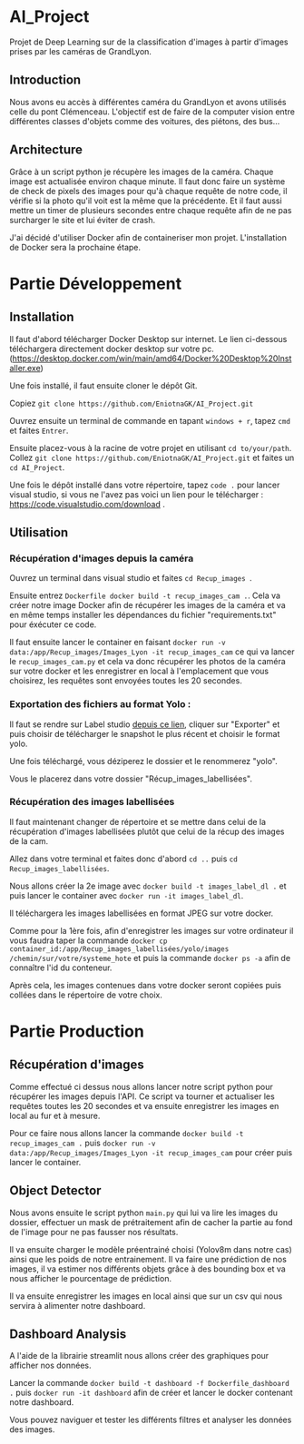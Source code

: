 # AI_Project

Projet de Deep Learning sur de la classification d'images à partir d'images prises par les caméras de GrandLyon.


## Introduction

Nous avons eu accès à différentes caméra du GrandLyon et avons utilisés celle du pont Clémenceau. L'objectif est de faire de la computer vision entre différentes classes d'objets comme des voitures, des piétons, des bus...


## Architecture

Grâce à un script python je récupère les images de la caméra. Chaque image est actualisée environ chaque minute. Il faut donc faire un système de check de pixels des images pour qu'à chaque requête de notre code, il vérifie si la photo qu'il voit est la même que la précédente. Et il faut aussi mettre un timer de plusieurs secondes entre chaque requête afin de ne pas surcharger le site et lui éviter de crash.

J'ai décidé d'utiliser Docker afin de containeriser mon projet. L'installation de Docker sera la prochaine étape.


# Partie Développement

## Installation

Il faut d'abord télécharger Docker Desktop sur internet. Le lien ci-dessous téléchargera directement docker desktop sur votre pc.
(https://desktop.docker.com/win/main/amd64/Docker%20Desktop%20Installer.exe)

Une fois installé, il faut ensuite cloner le dépôt Git.

Copiez ````git clone https://github.com/EniotnaGK/AI_Project.git````

Ouvrez ensuite un terminal de commande en tapant ````windows + r````, tapez ````cmd```` et faites ````Entrer````.

Ensuite placez-vous à la racine de votre projet en utilisant ````cd to/your/path````. Collez ````git clone https://github.com/EniotnaGK/AI_Project.git```` et faites un ````cd AI_Project````.

Une fois le dépôt installé dans votre répertoire, tapez ````code .```` pour lancer visual studio, si vous ne l'avez pas voici un lien pour le télécharger : https://code.visualstudio.com/download .


## Utilisation

### Récupération d'images depuis la caméra


Ouvrez un terminal dans visual studio et faites ````cd Recup_images ````.

Ensuite entrez ```Dockerfile docker build -t recup_images_cam .```. Cela va créer notre image Docker afin de récupérer les images de la caméra et va en même temps installer les dépendances du fichier "requirements.txt" pour éxécuter ce code.

Il faut ensuite lancer le container en faisant ````docker run -v data:/app/Recup_images/Images_Lyon -it recup_images_cam```` ce qui va lancer le ````recup_images_cam.py```` et cela va donc récupérer les photos de la caméra sur votre docker et les enregistrer en local à l'emplacement que vous choisirez, les requêtes sont envoyées toutes les 20 secondes.

### Exportation des fichiers au format Yolo :


Il faut se rendre sur Label studio [depuis ce lien](https://app.heartex.com/projects/67163/data?tab=88181), cliquer sur "Exporter" et puis choisir de télécharger le snapshot le plus récent et choisir le format yolo.

Une fois téléchargé, vous déziperez le dossier et le renommerez "yolo".

Vous le placerez dans votre dossier "Récup_images_labellisées".


### Récupération des images labellisées 


Il faut maintenant changer de répertoire et se mettre dans celui de la récupération d'images labellisées plutôt que celui de la récup des images de la cam.

Allez dans votre terminal et faites donc d'abord ````cd ..```` puis ````cd Recup_images_labellisées````.

Nous allons créer la 2e image avec ````docker build -t images_label_dl .```` et puis lancer le container avec ````docker run -it images_label_dl````.

Il téléchargera les images labellisées en format JPEG sur votre docker.

Comme pour la 1ère fois, afin d'enregistrer les images sur votre ordinateur il vous faudra taper la commande ````docker cp container_id:/app/Recup_images_labellisées/yolo/images /chemin/sur/votre/systeme_hote```` et puis la commande ````docker ps -a```` afin de connaître l'id du conteneur.

Après cela, les images contenues dans votre docker seront copiées puis collées dans le répertoire de votre choix.


# Partie Production


## Récupération d'images

Comme effectué ci dessus nous allons lancer notre script python pour récupérer les images depuis l'API. Ce script va tourner et actualiser les requêtes toutes les 20 secondes et va ensuite enregistrer les images en local au fur et à mesure.

Pour ce faire nous allons lancer la commande ````docker build -t recup_images_cam .```` puis ````docker run -v data:/app/Recup_images/Images_Lyon -it recup_images_cam```` pour créer puis lancer le container.

## Object Detector

Nous avons ensuite le script python ````main.py```` qui lui va lire les images du dossier, effectuer un mask de prétraitement afin de cacher la partie au fond de l'image pour ne pas fausser nos résultats.

Il va ensuite charger le modèle préentrainé choisi (Yolov8m dans notre cas) ainsi que les poids de notre entrainement. Il va faire une prédiction de nos images, il va estimer nos différents objets grâce à des bounding box et va nous afficher le pourcentage de prédiction.

Il va ensuite enregistrer les images en local ainsi que sur un csv qui nous servira à alimenter notre dashboard.


## Dashboard Analysis

A l'aide de la librairie streamlit nous allons créer des graphiques pour afficher nos données.

Lancer la commande ````docker build -t dashboard -f Dockerfile_dashboard .```` puis ````docker run -it dashboard```` afin de créer et lancer le docker contenant notre dashboard.

Vous pouvez naviguer et tester les différents filtres et analyser les données des images.
